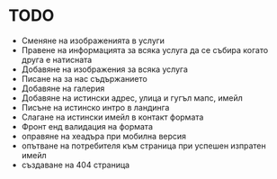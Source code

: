 # TODO

- Сменяне на изображенията в услуги
- Правене на информацията за всяка услуга да се събира когато друга е натисната
- Добавяне на изображения за всяка услуга
- Писане на за нас съдържанието
- Добавяне на галерия
- Добавяне на истински адрес, улица и гугъл мапс, имейл
- Писъне на истинско интро в ландинга
- Слагане на истински имейл в контакт формата
- Фронт енд валидация на формата
- оправяне на хеадъра при мобилна версия
- опътване на потребителя към страница при успешен изпратен имейл
- създаване на 404 страница
